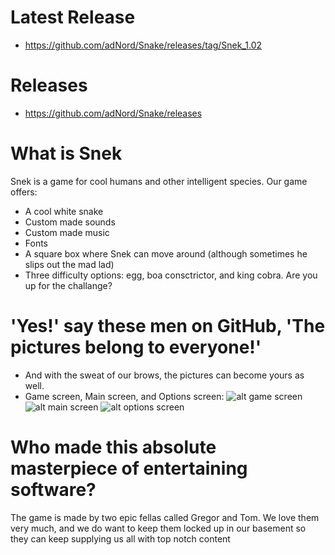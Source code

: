 # Latest Release
* https://github.com/adNord/Snake/releases/tag/Snek_1.02

# Releases
* https://github.com/adNord/Snake/releases

# What is Snek 
Snek is a game for cool humans and other intelligent species. Our game offers:

* A cool white snake
* Custom made sounds
* Custom made music
* Fonts
* A square box where Snek can move around (although sometimes he slips out the mad lad)
* Three difficulty options: egg, boa consctrictor, and king cobra. Are you up for the challange? 

# 'Yes!' say these men on GitHub, 'The pictures belong to everyone!'
* And with the sweat of our brows, the pictures can become yours as well.
* Game screen, Main screen, and Options screen:
![alt game screen](https://github.com/lucasnordic/Snake/blob/master/github_assets/Snek_1.02/Screenshot%202021-10-31%20221952.jpg)
![alt main screen](https://github.com/lucasnordic/Snake/blob/master/github_assets/Snek_1.02/Screenshot%202021-10-31%20222005.jpg)
![alt options screen](https://github.com/lucasnordic/Snake/blob/master/github_assets/Snek_1.02/Screenshot%202021-10-31%20221959.jpg)

# Who made this absolute masterpiece of entertaining software?
The game is made by two epic fellas called Gregor and Tom. We love them very much, and we do want to keep them locked up in our basement so they can keep supplying us all with top notch content
